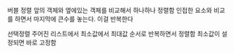 버블 정렬
앞의 객체와 옆에있는 객체를 비교해서 하나하나 정렬함
인접한 요소와 비교를 하면서 마지막에 큰수를 놓는다. 이걸 반복한다

선택정렬
주어진 리스트에서 최소값에서 최대값 순서로 반복하면서 정렬함
최소값이 설정되면 바로 고정함
